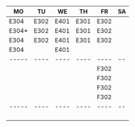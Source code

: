 |MO   |TU  |WE  |TH  |FR  |SA|
|-----|----|----|----|----|--|
|E304 |E302|E401|E301|E302|  |
|E304*|E302|E401|E301|E302|  |
|E304 |E302|E401|E301|E302|  |
|E304 |    |E401|    |    |  |
|-----|----|----|----|----|--|
|     |    |    |    |F302|  |
|     |    |    |    |F302|  |
|     |    |    |    |F302|  |
|     |    |    |    |F302|  |
|-----|----|----|----|----|--|
|     |    |    |    |    |  |
|     |    |    |    |    |  |
|     |    |    |    |    |  |
|     |    |    |    |    |  |
